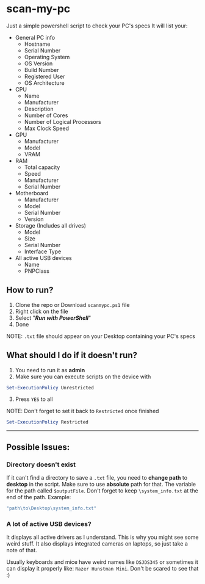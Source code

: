 # scan-my-pc
Just a simple powershell script to check your PC's specs
It will list your:
* General PC info
    * Hostname
    * Serial Number
    * Operating System
    * OS Version
    * Build Number
    * Registered User 
    * OS Architecture
* CPU
    * Name
    * Manufacturer
    * Description
    * Number of Cores
    * Number of Logical Processors
    * Max Clock Speed
* GPU
    * Manufacturer
    * Model
    * VRAM
* RAM
    * Total capacity
    * Speed
    * Manufacturer
    * Serial Number
* Motherboard
    * Manufacturer
    * Model
    * Serial Number
    * Version
* Storage (Includes all drives)
    * Model
    * Size
    * Serial Number
    * Interface Type
* All active USB devices
    * Name
    * PNPClass

## How to run?

1. Clone the repo or Download `scanmypc.ps1` file
2. Right click on the file
3. Select "**_Run with PowerShell_**"
4. Done

NOTE: `.txt` file should appear on your Desktop containing your PC's specs

## What should I do if it doesn't run?

1. You need to run it as **admin**
2. Make sure you can execute scripts on the device with
```powershell
Set-ExecutionPolicy Unrestricted
```
3. Press `YES` to all

NOTE: Don't forget to set it back to `Restricted` once finished
```powershell
Set-ExecutionPolicy Restricted
```
---
## Possible Issues:
### Directory doesn't exist
If it can't find a directory to save a `.txt` file, you need to **change path** to **desktop** in the script.
Make sure to use **absolute** path for that. The variable for the path called `$outputFile`. Don't forget to 
keep `\system_info.txt` at the end of the path. Example:
```cmd
"path\to\Desktop\system_info.txt"
```
### A lot of active USB devices?
It displays all active drivers as I understand. This is why you might see some weird stuff. It also displays 
integrated cameras on laptops, so just take a note of that.

Usually keyboards and mice have weird names like `DSJDS345` or sometimes it can display it properly 
like: `Razer Hunstman Mini`. Don't be scared to see that :)
 
